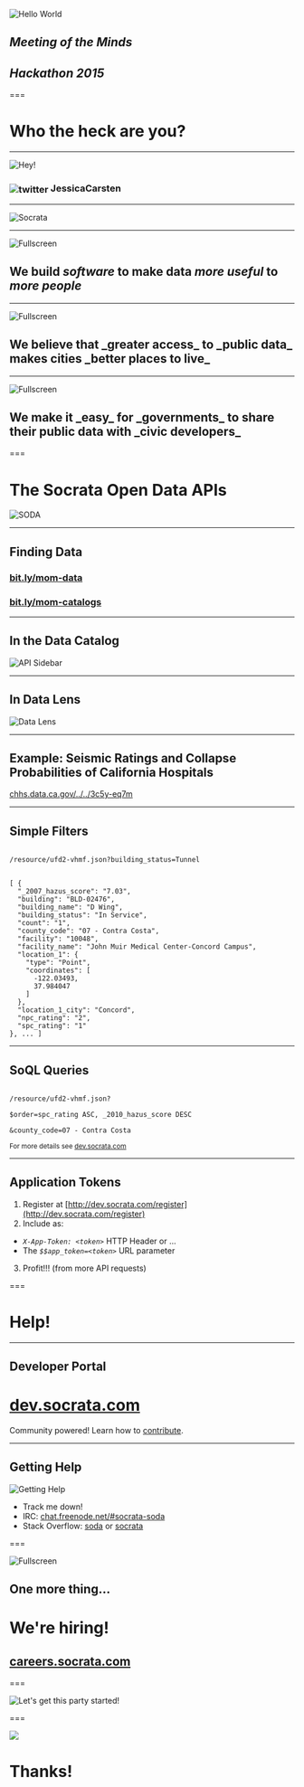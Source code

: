 
![Hello World](/presentations/img/hello_world_200.png)

## _Meeting of the Minds_ 
## _Hackathon 2015_

===

# Who the heck are you?

--- 

![Hey!](/presentations/img/jessicacarsten.png)

<h3><img src="/presentations/img/twitter.png" alt="twitter" style="vertical-align: middle" /> JessicaCarsten</h3>

---

![Socrata](/presentations/img/hello_world.png)

---

![Fullscreen](/presentations/img/at_table.jpg)

## We build _software_ to make data _more useful_ to _more people_

<!-- https://www.flickr.com/photos/hyku/2497370097 -->
--- 

![Fullscreen](/presentations/img/city.jpg)

<h2>We believe that _greater access_ to _public data_ makes cities _better places to live_</h2>

---

![Fullscreen](/presentations/img/city_hall.jpg)

<h2>We make it _easy_ for _governments_ to share their public data with _civic developers_</h2>

===

# The Socrata Open Data APIs

![SODA](/presentations/img/snuffleupadata.png)

---

## Finding Data

### [bit.ly/mom-data](http://bit.ly/mom-data)
### [bit.ly/mom-catalogs](http://bit.ly/mom-catalogs)

---

## In the Data Catalog

![API Sidebar](http://dev.socrata.com/img/sidebar.gif)

---

## In Data Lens

![Data Lens](http://dev.socrata.com/img/data_lens.png)

---

## Example: Seismic Ratings and Collapse Probabilities of California Hospitals

[chhs.data.ca.gov/../../3c5y-eq7m](https://chhs.data.ca.gov/Facilities-and-Services/Seismic-Ratings-and-Collapse-Probabilities-of-Cali/3c5y-eq7m)

---

## Simple Filters

<code>
/resource/ufd2-vhmf.json?<span class="toy-store-blue">building_status</span>=<span class="golden">Tunnel</span>
</code>

<pre><code data-trim contenteditable class="javascript">
[ {
  "_2007_hazus_score": "7.03",
  "building": "BLD-02476",
  "building_name": "D Wing",
  "building_status": "In Service",
  "count": "1",
  "county_code": "07 - Contra Costa",
  "facility": "10048",
  "facility_name": "John Muir Medical Center-Concord Campus",
  "location_1": {
    "type": "Point",
    "coordinates": [
      -122.03493,
      37.984047
    ]
  },
  "location_1_city": "Concord",
  "npc_rating": "2",
  "spc_rating": "1"
}, ... ]
</code></pre>

---

## SoQL Queries

<code>
/resource/ufd2-vhmf.json?<br/>
<span class="toy-store-blue">$order</span>=<span class="golden">spc_rating ASC, _2010_hazus_score DESC</span><br/>
<span class="toy-store-blue">&county_code</span>=<span class="golden">07 - Contra Costa</span>
</code>

<small style="padding-top: 5em">For more details see <a href="http://dev.socrata.com">dev.socrata.com</a></small>

---

## Application Tokens

1. Register at [http://dev.socrata.com/register](http://dev.socrata.com/register)
2. Include as:
  - _`X-App-Token: <token>`_ HTTP Header or ... 
  - The _`$$app_token=<token>`_ URL parameter
3. Profit!!! (from more API requests)

===

# Help!

---

## Developer Portal

# [dev.socrata.com](http://dev.socrata.com)

<div class="footnote">Community powered! Learn how to <a href="http://dev.socrata.com/contributing.html">contribute</a>.</div>

---

## Getting Help

![Getting Help](/presentations/img/live-support.gif)

- Track me down!
- IRC: [chat.freenode.net/#socrata-soda](irc://chat.freenode.net/#socrata-soda)
- Stack Overflow: [soda](http://stackoverflow.com/questions/tagged/soda) or [socrata](http://stackoverflow.com/questions/tagged/socrata)

===

![Fullscreen](/presentations/img/work_tounge.gif)

## One more thing...

<h1 class="fragment" data-fragment-index="0">We're hiring!</h1>

<h2 class="fragment" data-fragment-index="1"><a href="http://careers.socrata.com">careers.socrata.com</a></h2>

===

![Let's get this party started!](/presentations/img/lets_get_this_party_started.gif)

===

<img class="fullscreen-img" src="/presentations/img/team.jpg"/>

# Thanks!

